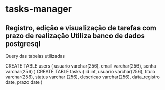 # tasks-manager
Registro, edição e visualização de tarefas com prazo de realização
Utiliza banco de dados postgresql
--------------------------------

Query das tabelas utilizadas 

CREATE TABLE users (
 usuario varchar(256),
 email varchar(256),
 senha varchar(256)
)
CREATE TABLE tasks (
 id int,
 usuario varchar(256),
 titulo varchar(256),
 status varchar (256),
 descricao varchar(256),
 data_registro date,
 prazo date
)
